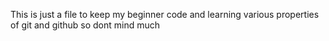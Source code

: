 This is just a file to keep my beginner code and learning various properties of git and github so dont mind much
